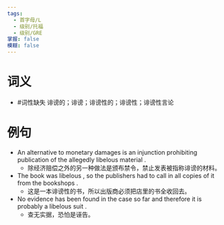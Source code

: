 ```yaml
---
tags:
  - 首字母/L
  - 级别/托福
  - 级别/GRE
掌握: false
模糊: false
---
```

# 词义
- #词性缺失 诽谤的；诽谤；诽谤性的；诽谤性；诽谤性言论
# 例句
- An alternative to monetary damages is an injunction prohibiting publication of the allegedly libelous material .
	- 除经济赔偿之外的另一种做法是颁布禁令，禁止发表被指称诽谤的材料。
- The book was libelous , so the publishers had to call in all copies of it from the bookshops .
	- 这是一本诽谤性的书，所以出版商必须把店里的书全收回去。
- No evidence has been found in the case so far and therefore it is probably a libelous suit .
	- 查无实据，恐怕是诬告。
